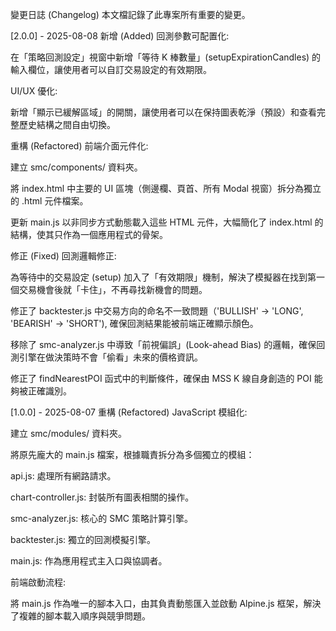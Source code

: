 變更日誌 (Changelog)
本文檔記錄了此專案所有重要的變更。

[2.0.0] - 2025-08-08
新增 (Added)
回測參數可配置化:

在「策略回測設定」視窗中新增「等待 K 棒數量」(setupExpirationCandles) 的輸入欄位，讓使用者可以自訂交易設定的有效期限。

UI/UX 優化:

新增「顯示已緩解區域」的開關，讓使用者可以在保持圖表乾淨（預設）和查看完整歷史結構之間自由切換。

重構 (Refactored)
前端介面元件化:

建立 smc/components/ 資料夾。

將 index.html 中主要的 UI 區塊（側邊欄、頁首、所有 Modal 視窗）拆分為獨立的 .html 元件檔案。

更新 main.js 以非同步方式動態載入這些 HTML 元件，大幅簡化了 index.html 的結構，使其只作為一個應用程式的骨架。

修正 (Fixed)
回測邏輯修正:

為等待中的交易設定 (setup) 加入了「有效期限」機制，解決了模擬器在找到第一個交易機會後就「卡住」，不再尋找新機會的問題。

修正了 backtester.js 中交易方向的命名不一致問題（'BULLISH' -> 'LONG', 'BEARISH' -> 'SHORT'), 確保回測結果能被前端正確顯示顏色。

移除了 smc-analyzer.js 中導致「前視偏誤」(Look-ahead Bias) 的邏輯，確保回測引擎在做決策時不會「偷看」未來的價格資訊。

修正了 findNearestPOI 函式中的判斷條件，確保由 MSS K 線自身創造的 POI 能夠被正確識別。

[1.0.0] - 2025-08-07
重構 (Refactored)
JavaScript 模組化:

建立 smc/modules/ 資料夾。

將原先龐大的 main.js 檔案，根據職責拆分為多個獨立的模組：

api.js: 處理所有網路請求。

chart-controller.js: 封裝所有圖表相關的操作。

smc-analyzer.js: 核心的 SMC 策略計算引擎。

backtester.js: 獨立的回測模擬引擎。

main.js: 作為應用程式主入口與協調者。

前端啟動流程:

將 main.js 作為唯一的腳本入口，由其負責動態匯入並啟動 Alpine.js 框架，解決了複雜的腳本載入順序與競爭問題。